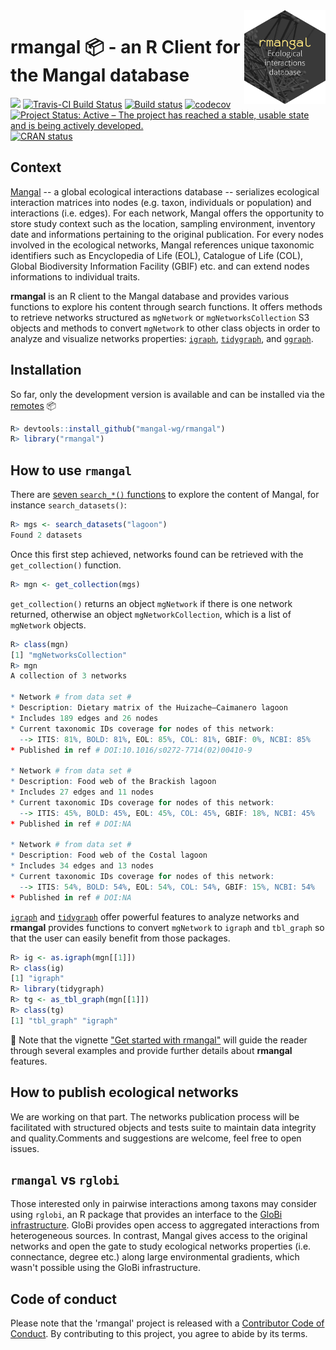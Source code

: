<img src="man/figures/rmangal.png" width="130" align="right"/>

# rmangal :package: - an R Client for the Mangal database

[![](https://badges.ropensci.org/332_status.svg)](https://github.com/ropensci/software-review/issues/332)
[![Travis-CI Build Status](https://travis-ci.org/mangal-wg/rmangal.svg?branch=master)](https://travis-ci.org/mangal-wg/rmangal)
[![Build status](https://ci.appveyor.com/api/projects/status/mibs2ni969xiqgrd?svg=true)](https://ci.appveyor.com/project/KevCaz/rmangal)
[![codecov](https://codecov.io/gh/mangal-wg/rmangal/branch/master/graph/badge.svg)](https://codecov.io/gh/mangal-wg/rmangal)
[![Project Status: Active – The project has reached a stable, usable state and is being actively developed.](https://www.repostatus.org/badges/latest/active.svg)](https://www.repostatus.org/#active)
[![CRAN status](https://www.r-pkg.org/badges/version/rmangal)](http://www.r-pkg.org/badges/version/rmangal)


## Context

[Mangal](https://mangal.io/#/) -- a global ecological interactions database --
serializes ecological interaction matrices into nodes (e.g. taxon, individuals
or population) and interactions (i.e. edges). For each network, Mangal offers
the opportunity to store study context such as the location, sampling
environment, inventory date and informations pertaining to the original
publication. For every nodes involved in the ecological networks, Mangal
references unique taxonomic identifiers such as Encyclopedia of Life (EOL),
Catalogue of Life (COL), Global Biodiversity Information Facility (GBIF) etc.
and can extend nodes informations to individual traits.

**rmangal** is an R client to the Mangal database and provides various functions
to explore his content through search functions. It offers methods to retrieve
networks structured as `mgNetwork` or `mgNetworksCollection` S3 objects and
methods to convert `mgNetwork` to other class objects in order to analyze and
visualize networks properties: [`igraph`](https://igraph.org/r/),
[`tidygraph`](https://github.com/thomasp85/tidygraph), and
[`ggraph`](https://github.com/thomasp85/ggraph).


## Installation

So far, only the development version is available and can be installed via the [remotes](https://CRAN.R-project.org/package=remotes) :package:

```r
R> devtools::install_github("mangal-wg/rmangal")
R> library("rmangal")
```


## How to use `rmangal`

There are [seven `search_*()` functions](file:///home/steve/Documents/Git/mangal/rmangal/docs/reference/index.html#section-explore-database) to explore the content of Mangal, for
instance `search_datasets()`:

```r
R> mgs <- search_datasets("lagoon")
Found 2 datasets
```

Once this first step achieved, networks found can be retrieved with the `get_collection()` function.

```r
R> mgn <- get_collection(mgs)
```

`get_collection()` returns an object `mgNetwork` if there is one network
returned, otherwise an object `mgNetworkCollection`, which is a list of
`mgNetwork` objects.


```r
R> class(mgn)
[1] "mgNetworksCollection"
R> mgn
A collection of 3 networks

* Network # from data set #
* Description: Dietary matrix of the Huizache–Caimanero lagoon
* Includes 189 edges and 26 nodes
* Current taxonomic IDs coverage for nodes of this network:
  --> ITIS: 81%, BOLD: 81%, EOL: 85%, COL: 81%, GBIF: 0%, NCBI: 85%
* Published in ref # DOI:10.1016/s0272-7714(02)00410-9

* Network # from data set #
* Description: Food web of the Brackish lagoon
* Includes 27 edges and 11 nodes
* Current taxonomic IDs coverage for nodes of this network:
  --> ITIS: 45%, BOLD: 45%, EOL: 45%, COL: 45%, GBIF: 18%, NCBI: 45%
* Published in ref # DOI:NA

* Network # from data set #
* Description: Food web of the Costal lagoon
* Includes 34 edges and 13 nodes
* Current taxonomic IDs coverage for nodes of this network:
  --> ITIS: 54%, BOLD: 54%, EOL: 54%, COL: 54%, GBIF: 15%, NCBI: 54%
* Published in ref # DOI:NA
```

[`igraph`](https://igraph.org/r/) and
[`tidygraph`](https://github.com/thomasp85/tidygraph) offer powerful features to
analyze networks and **rmangal** provides functions to convert `mgNetwork` to
`igraph` and `tbl_graph` so that the user can easily benefit from those
packages.

```r
R> ig <- as.igraph(mgn[[1]])
R> class(ig)
[1] "igraph"
R> library(tidygraph)
R> tg <- as_tbl_graph(mgn[[1]])
R> class(tg)
[1] "tbl_graph" "igraph"
```

:book: Note that the vignette ["Get started with
rmangal"](https://mangal-wg.github.io/rmangal/articles/rmangal.html) will guide
the reader through several examples and provide further details about **rmangal** features.

## How to publish ecological networks

We are working on that part. The networks publication process will be
facilitated with structured objects and tests suite to maintain data integrity
and quality.Comments and suggestions are welcome, feel free to open issues.

## `rmangal` vs `rglobi`

Those interested only in pairwise interactions among taxons may consider using
`rglobi`, an R package that provides an interface to the [GloBi
infrastructure](https://www.globalbioticinteractions.org/about.html). GloBi
provides open access to aggregated interactions from heterogeneous sources. In
contrast, Mangal gives access to the original networks and open the gate to
study ecological networks properties (i.e. connectance, degree etc.) along large
environmental gradients, which wasn't possible using the GloBi infrastructure.

## Code of conduct

Please note that the 'rmangal' project is released with a [Contributor Code of Conduct](CODE_OF_CONDUCT.md). By contributing to this project, you agree to abide by its terms.
